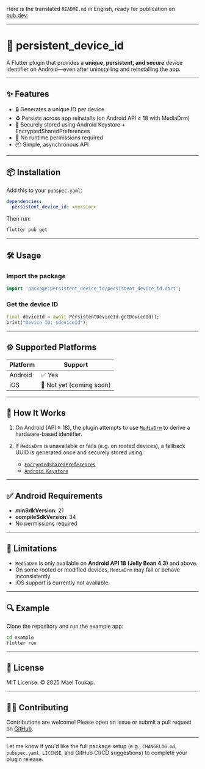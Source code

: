 Here is the translated `README.md` in English, ready for publication on [pub.dev](https://pub.dev):

---

# 📱 persistent\_device\_id

A Flutter plugin that provides a **unique, persistent, and secure** device identifier on Android—even after uninstalling and reinstalling the app.

---

## ✨ Features

* 🔒 Generates a unique ID per device
* ♻️ Persists across app reinstalls (on Android API ≥ 18 with MediaDrm)
* 🧱 Securely stored using Android Keystore + EncryptedSharedPreferences
* 🚫 No runtime permissions required
* 📦 Simple, asynchronous API

---

## 📦 Installation

Add this to your `pubspec.yaml`:

```yaml
dependencies:
  persistent_device_id: <version>
```

Then run:

```bash
flutter pub get
```

---

## 🛠️ Usage

### Import the package

```dart
import 'package:persistent_device_id/persistent_device_id.dart';
```

### Get the device ID

```dart
final deviceId = await PersistentDeviceId.getDeviceId();
print("Device ID: $deviceId");
```

---

## ⚙️ Supported Platforms

| Platform | Support                  |
| -------- | ------------------------ |
| Android  | ✅ Yes                    |
| iOS      | 🚧 Not yet (coming soon) |

---

## 🧠 How It Works

1. On Android (API ≥ 18), the plugin attempts to use [`MediaDrm`](https://developer.android.com/reference/android/media/MediaDrm) to derive a hardware-based identifier.
2. If `MediaDrm` is unavailable or fails (e.g. on rooted devices), a fallback UUID is generated once and securely stored using:

   * [`EncryptedSharedPreferences`](https://developer.android.com/reference/androidx/security/crypto/EncryptedSharedPreferences)
   * [`Android Keystore`](https://developer.android.com/training/articles/keystore)

---

## ✅ Android Requirements

* **minSdkVersion**: 21
* **compileSdkVersion**: 34
* No permissions required

---

## 🚧 Limitations

* `MediaDrm` is only available on **Android API 18 (Jelly Bean 4.3)** and above.
* On some rooted or modified devices, `MediaDrm` may fail or behave inconsistently.
* iOS support is currently not available.

---

## 🔍 Example

Clone the repository and run the example app:

```bash
cd example
flutter run
```

---

## 📄 License

MIT License. © 2025 Mael Toukap.

---

## 🙋‍♂️ Contributing

Contributions are welcome! Please open an issue or submit a pull request on [GitHub](https://github.com/<your-username>/persistent_device_id).

---

Let me know if you'd like the full package setup (e.g., `CHANGELOG.md`, `pubspec.yaml`, `LICENSE`, and GitHub CI/CD suggestions) to complete your plugin release.
